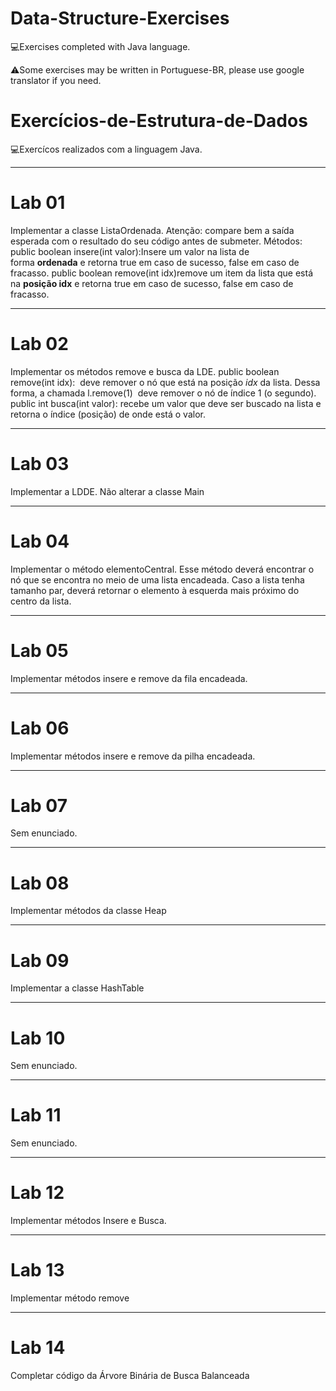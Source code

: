 # Data-Structure-Exercises
💻Exercises completed with Java language.

⚠️Some exercises may be written in Portuguese-BR, please use google translator if you need.

# Exercícios-de-Estrutura-de-Dados
💻Exercícos realizados com a linguagem Java.

---

# Lab 01

Implementar a classe ListaOrdenada. Atenção: compare bem a saída esperada com o resultado do seu código antes de submeter.
Métodos:
public boolean insere(int valor):Insere um valor na lista de forma **ordenada** e retorna true em caso de sucesso, false em caso de fracasso.
public boolean remove(int idx)remove um item da lista que está na **posição idx** e retorna true em caso de sucesso, false em caso de fracasso.

---

# Lab 02

Implementar os métodos remove e busca da LDE.
public boolean remove(int idx):  deve remover o nó que está na posição *idx* da lista. Dessa forma, a chamada l.remove(1)  deve remover o nó de índice 1 (o segundo).
public int busca(int valor): recebe um valor que deve ser buscado na lista e retorna o índice (posição) de onde está o valor.

---

# Lab 03

Implementar a LDDE. Não alterar a classe Main

---

# Lab 04

Implementar o método elementoCentral. Esse método deverá encontrar o nó que se encontra no meio de uma lista encadeada. Caso a lista tenha tamanho par,
deverá retornar o elemento à esquerda mais próximo do centro da lista.

---

# Lab 05

Implementar métodos insere e remove da fila encadeada.

---

# Lab 06

Implementar métodos insere e remove da pilha encadeada.

---

# Lab 07

Sem enunciado.

---

# Lab 08

Implementar métodos da classe Heap

---

# Lab 09

Implementar a classe HashTable

---

# Lab 10

Sem enunciado.

---

# Lab 11

Sem enunciado.

---

# Lab 12

Implementar métodos Insere e Busca.

---

# Lab 13

Implementar método remove

---

# Lab 14

Completar código da Árvore Binária de Busca Balanceada

